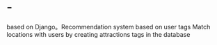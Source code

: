 # -
based on Django。Recommendation system based on user tags
Match locations with users by creating attractions tags in the database
